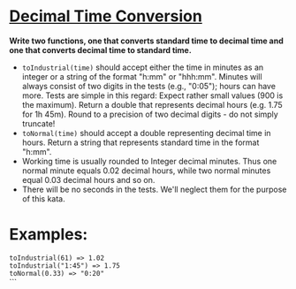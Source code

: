 # [Decimal Time Conversion](https://www.codewars.com/kata/decimal-time-conversion "https://www.codewars.com/kata/6397b0d461067e0030d1315e")

<b>Write two functions, one that converts standard time to decimal time and one that converts
decimal time to standard time.</b>

<ul><li><code>toIndustrial(time)</code> should accept either the time in minutes as an integer or a string of the format "h:mm" or "hhh:mm". Minutes will always consist of two digits in the tests (e.g., "0:05"); hours can have more. Tests are simple in this regard: Expect rather small values (900 is the maximum).
Return a double that represents decimal hours (e.g. 1.75 for 1h 45m). Round to a precision of two decimal digits - do not simply truncate!
</li>
<li><code>toNormal(time)</code> should accept a double representing decimal time in hours.
Return a string that represents standard time in the format "h:mm".</li>
<li>Working time is usually rounded to Integer decimal minutes. Thus one normal minute equals 0.02 decimal hours, while two normal minutes equal 0.03 decimal hours and so on.</li>
<li>There will be no seconds in the tests. We'll neglect them for the purpose of this kata.</li>
</ul>

<h1>Examples:</h1>
<code>toIndustrial(61) => 1.02</code><br/>
<code>toIndustrial("1:45") => 1.75</code><br/>
<code>toNormal(0.33) => "0:20"</code><br/>
```